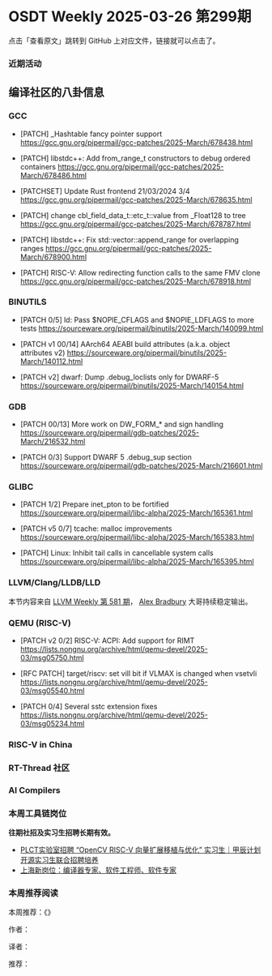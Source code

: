 # OSDT Weekly 2025-03-26 第299期

点击「查看原文」跳转到 GitHub 上对应文件，链接就可以点击了。

### 近期活动

## 编译社区的八卦信息

### GCC

- [PATCH] _Hashtable fancy pointer support
  https://gcc.gnu.org/pipermail/gcc-patches/2025-March/678438.html

- [PATCH] libstdc++: Add from_range_t constructors to debug ordered containers
  https://gcc.gnu.org/pipermail/gcc-patches/2025-March/678486.html

- [PATCHSET] Update Rust frontend 21/03/2024 3/4
  https://gcc.gnu.org/pipermail/gcc-patches/2025-March/678635.html

- [PATCH] change cbl_field_data_t::etc_t::value from _Float128 to tree
  https://gcc.gnu.org/pipermail/gcc-patches/2025-March/678787.html

- [PATCH] libstdc++: Fix std::vector::append_range for overlapping ranges
  https://gcc.gnu.org/pipermail/gcc-patches/2025-March/678900.html

- [PATCH] RISC-V: Allow redirecting function calls to the same FMV clone
  https://gcc.gnu.org/pipermail/gcc-patches/2025-March/678918.html

### BINUTILS

- [PATCH 0/5] ld: Pass $NOPIE_CFLAGS and $NOPIE_LDFLAGS to more tests
  https://sourceware.org/pipermail/binutils/2025-March/140099.html

- [PATCH v1 00/14] AArch64 AEABI build attributes (a.k.a. object attributes v2)
  https://sourceware.org/pipermail/binutils/2025-March/140112.html
  
- [PATCH v2] dwarf: Dump .debug_loclists only for DWARF-5
  https://sourceware.org/pipermail/binutils/2025-March/140154.html

### GDB

- [PATCH 00/13] More work on DW_FORM_* and sign handling
  https://sourceware.org/pipermail/gdb-patches/2025-March/216532.html

- [PATCH 0/3] Support DWARF 5 .debug_sup section
  https://sourceware.org/pipermail/gdb-patches/2025-March/216601.html

### GLIBC

- [PATCH 1/2] Prepare inet_pton to be fortified
  https://sourceware.org/pipermail/libc-alpha/2025-March/165361.html

- [PATCH v5 0/7] tcache: malloc improvements
  https://sourceware.org/pipermail/libc-alpha/2025-March/165383.html

- [PATCH] Linux: Inhibit tail calls in cancellable system calls
  https://sourceware.org/pipermail/libc-alpha/2025-March/165395.html

### LLVM/Clang/LLDB/LLD

本节内容来自 [LLVM Weekly 第 581 期](http://llvmweekly.org/issue/581)，
[Alex Bradbury](https://www.linkedin.com/in/alex-bradbury/) 大哥持续稳定输出。

### QEMU (RISC-V)

- [PATCH v2 0/2] RISC-V: ACPI: Add support for RIMT
  https://lists.nongnu.org/archive/html/qemu-devel/2025-03/msg05750.html

- [RFC PATCH] target/riscv: set vill bit if VLMAX is changed when vsetvli
  https://lists.nongnu.org/archive/html/qemu-devel/2025-03/msg05540.html

- [PATCH 0/4] Several sstc extension fixes
  https://lists.nongnu.org/archive/html/qemu-devel/2025-03/msg05234.html

### RISC-V in China

### RT-Thread 社区

### AI Compilers

### 本周工具链岗位

**往期社招及实习生招聘长期有效。**

- [PLCT实验室招聘 “OpenCV RISC-V 向量扩展移植与优化” 实习生｜甲辰计划开源实习生联合招聘培养](https://mp.weixin.qq.com/s/NSFIlymcfe_gJBmJXK0Zng)
- [上海新岗位：编译器专家、软件工程师、软件专家](https://mp.weixin.qq.com/s/pX2R3znrPCxdsOLVg9YVXA)

### 本周推荐阅读

本周推荐：《》

作者：

译者：

推荐：
